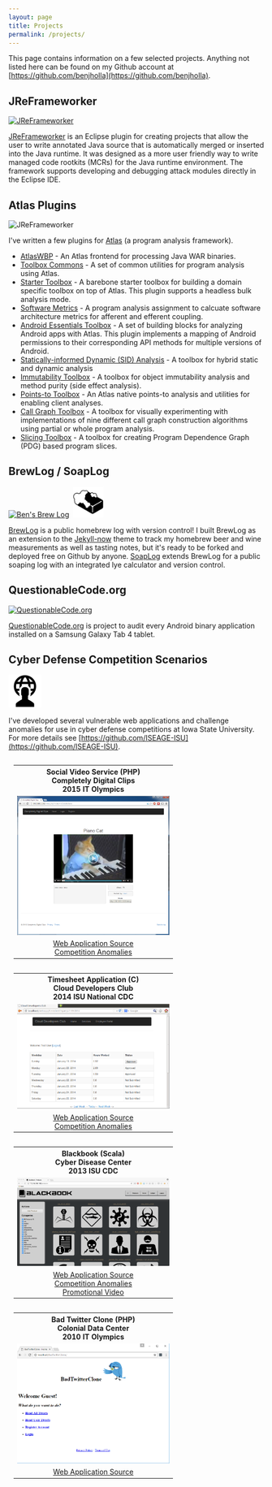 ```yaml
---
layout: page
title: Projects
permalink: /projects/
---
```


This page contains information on a few selected projects. Anything not listed here can be found on my Github account at [https://github.com/benjholla](https://github.com/benjholla).

## JReFrameworker
<a href="https://jreframeworker.com/"><img src="https://jreframeworker.com/images/JReFrameworker.png" alt="JReFrameworker" width="48" height="55" /></a>

[JReFrameworker](https://jreframeworker.com/) is an Eclipse plugin for creating projects that allow the user to write annotated Java source that is automatically merged or inserted into the Java runtime. It was designed as a more user friendly way to write managed code rootkits (MCRs) for the Java runtime environment. The framework supports developing and debugging attack modules directly in the Eclipse IDE.

## Atlas Plugins
<img src="https://ben-holland.com/AtlasWBP/images/toolbox.png" alt="JReFrameworker" width="55" height="55" />

I've written a few plugins for [Atlas](http://www.ensoftcorp.com/atlas/) (a program analysis framework).

- [AtlasWBP](https://ben-holland.com/AtlasWBP/) - An Atlas frontend for processing Java WAR binaries.
- [Toolbox Commons](https://ensoftcorp.github.io/toolbox-commons/) - A set of common utilities for program analysis using Atlas.
- [Starter Toolbox](https://github.com/EnSoftCorp/Starter-Toolbox) - A barebone starter toolbox for building a domain specific toolbox on top of Atlas. This plugin supports a headless bulk analysis mode.
- [Software Metrics](https://github.com/benjholla/SoftwareMetricsAssignment) - A program analysis assignment to calcuate software architecture metrics for afferent and efferent coupling.
- [Android Essentials Toolbox](https://ensoftcorp.github.io/android-essentials-toolbox/) - A set of building blocks for analyzing Android apps with Atlas. This plugin implements a mapping of Android permissions to their corresponding API methods for multiple versions of Android.
- [Statically-informed Dynamic (SID) Analysis](https://ensoftcorp.github.io/SID/) - A toolbox for hybrid static and dynamic analysis
- [Immutability Toolbox](https://ensoftcorp.github.io/immutability-toolbox/) - A toolbox for object immutability analysis and method purity (side effect analysis).
- [Points-to Toolbox](https://ensoftcorp.github.io/points-to-toolbox/) - An Atlas native points-to analysis and utilities for enabling client analyses.
- [Call Graph Toolbox](https://ensoftcorp.github.io/call-graph-toolbox) - A toolbox for visually experimenting with implementations of nine different call graph construction algorithms using partial or whole program analysis.
- [Slicing Toolbox](https://ensoftcorp.github.io/slicing-toolbox/) - A toolbox for creating Program Dependence Graph (PDG) based program slices.

## BrewLog&nbsp;/&nbsp;SoapLog
<a href="https://ben-holland.com/BrewLog/"><img src="https://raw.githubusercontent.com/benjholla/BrewLog/master/images/logo.png" alt="Ben's Brew Log" width="55" height="55" /></a>&nbsp;&nbsp;<a href="https://ben-holland.com/SoapLog/"><img src="https://raw.githubusercontent.com/benjholla/SoapLog/master/images/logo.png" alt="Ben's Soap Log" width="60" height="60" /></a>

[BrewLog](https://github.com/benjholla/BrewLog) is a public homebrew log with version control!  I built BrewLog as an extension to the [Jekyll-now](https://github.com/barryclark/jekyll-now) theme to track my homebrew beer and wine measurements as well as tasting notes, but it's ready to be forked and deployed free on Github by anyone. [SoapLog](https://github.com/benjholla/SoapLog) extends BrewLog for a public soaping log with an integrated lye calculator and version control.

## QuestionableCode.org
<a href="https://questionablecode.org"><img src="https://raw.githubusercontent.com/questionablecode/questionablecode.github.io/master/images/logo.png" alt="QuestionableCode.org" width="65" height="65" /></a>

[QuestionableCode.org](https://questionablecode.org) is project to audit every Android binary application installed on a Samsung Galaxy Tab 4 tablet.

## Cyber Defense Competition Scenarios
<a href="https://github.com/ISEAGE-ISU"><img src="/images/cdc.png" alt="Cyber Defense Competition Scenarios" width="65" height="65" /></a>

I've developed several vulnerable web applications and challenge anomalies for use in cyber defense competitions at Iowa State University.  For more details see [https://github.com/ISEAGE-ISU](https://github.com/ISEAGE-ISU).

<center>

<div style="float:left; margin-left:10px;">
<table>
  <tr>
    <th>Social&nbsp;Video&nbsp;Service&nbsp;(PHP)<br>Completely&nbsp;Digital&nbsp;Clips<br>2015&nbsp;IT&nbsp;Olympics</th>
  </tr>
  <tr>
    <td>
    	<center>
    	<a href="/images/projects/bad-youtube/homepage.png" data-lightbox="bad-youtube" data-title="Social Video Service">
    		<img style="max-width:300px" src="/images/projects/bad-youtube/homepage.png" alt="Social Video Service Screenshot"/>
    	</a>
    	</center>
    </td>
  </tr>
  <tr>
    <td><center><a href="https://github.com/benjholla/CompletelyDigitalClips">Web Application Source</a><br /><a href="https://github.com/benjholla/CompletelyDigitalClips/tree/master/anomalies">Competition Anomalies</a></center></td>
  </tr>
</table>
</div>

<div style="float:left; margin-left:10px;">
<table>
  <tr>
    <th>Timesheet&nbsp;Application&nbsp;(C)<br>Cloud&nbsp;Developers&nbsp;Club<br>2014&nbsp;ISU&nbsp;National&nbsp;CDC</th>
  </tr>
  <tr>
    <td><center>
    	<a href="/images/projects/timesheet/timesheet.png" data-lightbox="timesheet-application" data-title="Timesheet Application">
    		<img style="max-width:300px" src="/images/projects/timesheet/timesheet.png" alt="Timesheet Application Screenshot"/>
    	</a>
    	</center>
    </td>
  </tr>
  <tr>
    <td><center><a href="https://github.com/benjholla/NCDC2014">Web Application Source</a><br /><a href="https://github.com/benjholla/ISU_Spring_2014_NCDC_Anomalies">Competition Anomalies</a></center></td>
  </tr>
</table>
</div>

<div style="float:left; margin-left:10px;">
<table>
  <tr>
    <th>Blackbook (Scala)<br>Cyber&nbsp;Disease&nbsp;Center<br>2013&nbsp;ISU&nbsp;CDC</th>
  </tr>
  <tr>
    <td><center><img style="max-width:300px" src="/images/projects/blackbook/blackbook.png" alt="Blackbook Screenshot"/></center></td>
  </tr>
  <tr>
    <td><center><a href="https://github.com/benjholla/Blackbook">Web Application Source</a><br /><a href="https://github.com/benjholla/ISU_Fall_2013_CDC_Anomalies">Competition Anomalies</a><br /><a href="https://www.youtube.com/watch?v=YHz0pKAQo64">Promotional Video</a></center></td>
  </tr>
</table>
</div>

<div style="float:left; margin-left:10px;">
<table>
  <tr>
    <th>Bad&nbsp;Twitter&nbsp;Clone&nbsp;(PHP)<br>Colonial&nbsp;Data&nbsp;Center<br>2010&nbsp;IT&nbsp;Olympics</th>
  </tr>
  <tr>
    <td><center><img style="max-width:300px" src="/images/projects/bad-twitter/homepage.png" alt="Bad Twitter Clone Screenshot"/></center></td>
  </tr>
  <tr>
    <td><center><a href="https://github.com/benjholla/BadTwitterClone">Web Application Source</a></center></td>
  </tr>
</table>
</div>

<br />

</center>